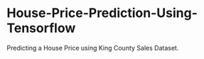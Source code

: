 # House-Price-Prediction-Using-Tensorflow
Predicting a House Price using King County Sales Dataset.
